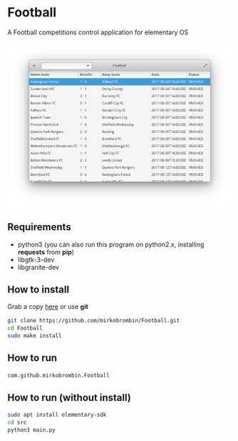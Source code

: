 # Football
A Football competitions control application for elementary OS

![Screenshot](screenshot.png)

## Requirements
- python3 (you can also run this program on python2.x, installing **requests** from **pip**)
- libgtk-3-dev
- libgranite-dev

## How to install
Grab a copy [here](https://github.com/mirkobrombin/Football/archive/master.zip) or use **git**  

```bash
git clone https://github.com/mirkobrombin/Football.git  
cd Football  
sudo make install
```

## How to run
```bash
com.github.mirkobrombin.Football
```

## How to run (without install)

```bash
sudo apt install elementary-sdk
cd src
python3 main.py
```
